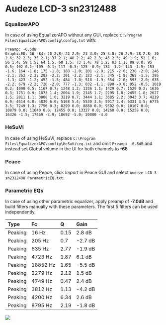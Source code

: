 # Audeze LCD-3 sn2312488

### EqualizerAPO
In case of using EqualizerAPO without any GUI, replace `C:\Program Files\EqualizerAPO\config\config.txt`
with:
```
Preamp: -6.5dB
GraphicEQ: 10 -84; 20 2.8; 22 2.9; 23 3.0; 25 3.0; 26 2.9; 28 2.8; 30 2.6; 32 2.3; 35 2.1; 37 2.1; 40 2.2; 42 2.3; 45 2.3; 49 1.9; 52 1.6; 56 1.4; 59 1.5; 64 1.5; 68 1.5; 73 1.4; 78 1.2; 83 1.1; 89 0.8; 95 0.5; 102 0.1; 109 -0.1; 117 -0.5; 125 -0.9; 134 -1.2; 143 -1.5; 153 -1.6; 164 -1.8; 175 -1.8; 188 -2.0; 201 -2.0; 215 -2.0; 230 -2.0; 246 -2.1; 263 -2.2; 282 -2.2; 301 -2.2; 323 -2.1; 345 -1.8; 369 -1.5; 395 -1.3; 423 -1.2; 452 -1.5; 484 -1.8; 518 -1.9; 554 -2.0; 593 -2.0; 635 -2.2; 679 -2.2; 726 -2.0; 777 -1.3; 832 -1.1; 890 -0.8; 952 -0.5; 1019 0.2; 1090 0.5; 1167 0.7; 1248 1.2; 1336 1.1; 1429 0.7; 1529 0.2; 1636 0.3; 1751 0.9; 1873 1.4; 2004 1.9; 2145 1.7; 2295 1.8; 2455 1.8; 2627 1.5; 2811 1.1; 3008 1.0; 3219 0.7; 3444 1.1; 3685 2.2; 3943 3.7; 4219 6.0; 4514 6.0; 4830 6.0; 5168 5.4; 5530 3.6; 5917 2.4; 6331 3.5; 6775 3.5; 7249 1.3; 7756 0.3; 8299 0.0; 8880 0.0; 9502 0.0; 10167 0.0; 10879 0.0; 11640 0.0; 12455 0.0; 13327 0.0; 14260 0.0; 15258 0.0; 16326 -1.5; 17469 -3.9; 18692 -5.0; 20000 -4.0
```

### HeSuVi
In case of using HeSuVi, replace `C:\Program Files\EqualizerAPO\config\HeSuVi\eq.txt` and omit `Preamp:
-6.5dB` and instead set Global volume in the UI for both channels to **-65**

### Peace
In case of using Peace, click *Import* in Peace GUI and select `Audeze LCD-3 sn2312488 ParametricEQ.txt`.

### Parametric EQs
In case of using other parametric equalizer, apply preamp of **-7.0dB** and build filters manually with
these parameters. The first 5 filters can be used independently.

| Type    | Fc       |    Q | Gain    |
|:--------|:---------|:-----|:--------|
| Peaking | 16 Hz    | 0.15 | 2.8 dB  |
| Peaking | 205 Hz   | 0.7  | -2.7 dB |
| Peaking | 635 Hz   | 2.77 | -1.9 dB |
| Peaking | 4723 Hz  | 1.87 | 6.1 dB  |
| Peaking | 18852 Hz | 1.65 | -5.5 dB |
| Peaking | 2279 Hz  | 2.12 | 1.5 dB  |
| Peaking | 4749 Hz  | 0.47 | 2.4 dB  |
| Peaking | 3812 Hz  | 1.13 | -4.2 dB |
| Peaking | 4200 Hz  | 6.34 | 2.6 dB  |
| Peaking | 8795 Hz  | 2.19 | -1.8 dB |

![](https://raw.githubusercontent.com/jaakkopasanen/AutoEq/master/results/innerfidelity/sbaf-serious/Audeze%20LCD-3%20sn2312488/Audeze%20LCD-3%20sn2312488.png)